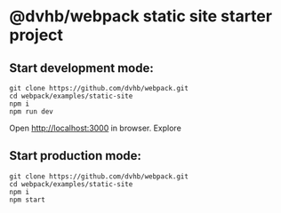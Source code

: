 # @dvhb/webpack static site starter project

## Start development mode:

```
git clone https://github.com/dvhb/webpack.git
cd webpack/examples/static-site
npm i
npm run dev
```

Open [http://localhost:3000](http://localhost:3000) in browser. Explore

## Start production mode:

```
git clone https://github.com/dvhb/webpack.git
cd webpack/examples/static-site
npm i
npm start
```
